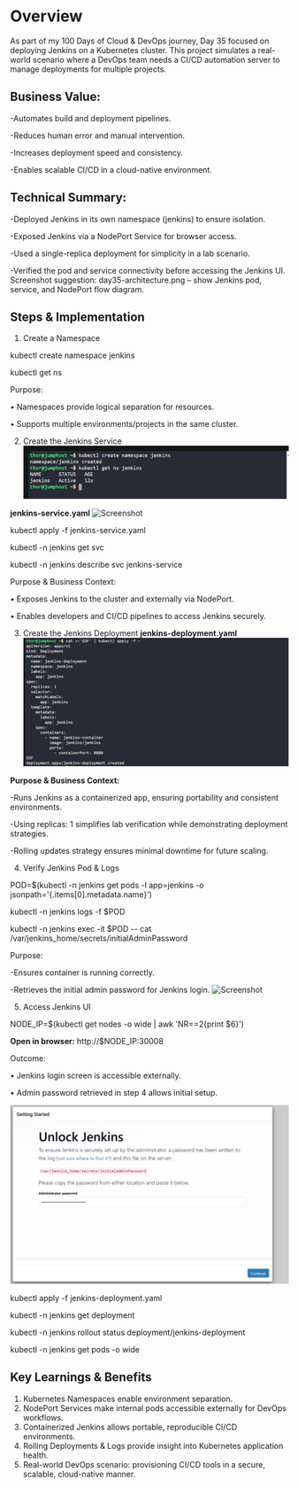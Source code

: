 # Overview
As part of my 100 Days of Cloud & DevOps journey, Day 35 focused on deploying Jenkins on a Kubernetes cluster. This project simulates a real-world scenario where a DevOps team needs a CI/CD automation server to manage deployments for multiple projects.

## Business Value:
-Automates build and deployment pipelines.

-Reduces human error and manual intervention.

-Increases deployment speed and consistency.

-Enables scalable CI/CD in a cloud-native environment.

## Technical Summary:
-Deployed Jenkins in its own namespace (jenkins) to ensure isolation.

-Exposed Jenkins via a NodePort Service for browser access.

-Used a single-replica deployment for simplicity in a lab scenario.

-Verified the pod and service connectivity before accessing the Jenkins UI.
Screenshot suggestion: day35-architecture.png – show Jenkins pod, service, and NodePort flow diagram.

## Steps & Implementation
1. Create a Namespace

kubectl create namespace jenkins

kubectl get ns

Purpose:

•	Namespaces provide logical separation for resources.

•	Supports multiple environments/projects in the same cluster.

2. Create the Jenkins Service
![Screenshot](screenshots/jenkins-namespace.png)

**jenkins-service.yaml**
![Screenshot](screenshots/jenkins-service-describe.yaml.png)

kubectl apply -f jenkins-service.yaml

kubectl -n jenkins get svc

kubectl -n jenkins describe svc jenkins-service

Purpose & Business Context:

•	Exposes Jenkins to the cluster and externally via NodePort.

•	Enables developers and CI/CD pipelines to access Jenkins securely.

3. Create the Jenkins Deployment
**jenkins-deployment.yaml**
![Screenshot](screenshots/jenkins-deployment.yaml.png)

**Purpose & Business Context:**

-Runs Jenkins as a containerized app, ensuring portability and consistent environments.

-Using replicas: 1 simplifies lab verification while demonstrating deployment strategies.

-Rolling updates strategy ensures minimal downtime for future scaling.

4. Verify Jenkins Pod & Logs

POD=$(kubectl -n jenkins get pods -l app=jenkins -o jsonpath='{.items[0].metadata.name}')

kubectl -n jenkins logs -f $POD

kubectl -n jenkins exec -it $POD -- cat /var/jenkins_home/secrets/initialAdminPassword

Purpose:

-Ensures container is running correctly.

-Retrieves the initial admin password for Jenkins login.
![Screenshot](screenshots/pod-password.png)

5. Access Jenkins UI

NODE_IP=$(kubectl get nodes -o wide | awk 'NR==2{print $6}')

**Open in browser:**
http://$NODE_IP:30008

Outcome:

•	Jenkins login screen is accessible externally.

•	Admin password retrieved in step 4 allows initial setup.

![Screenshot](screenshots/jenkins-ui.png)

kubectl apply -f jenkins-deployment.yaml

kubectl -n jenkins get deployment

kubectl -n jenkins rollout status deployment/jenkins-deployment

kubectl -n jenkins get pods -o wide

## Key Learnings & Benefits
1.	Kubernetes Namespaces enable environment separation.
2.	NodePort Services make internal pods accessible externally for DevOps workflows.
3.	Containerized Jenkins allows portable, reproducible CI/CD environments.
4.	Rolling Deployments & Logs provide insight into Kubernetes application health.
5.	Real-world DevOps scenario: provisioning CI/CD tools in a secure, scalable, cloud-native manner.
